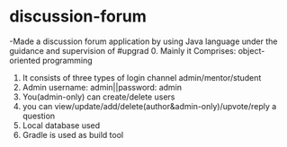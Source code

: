 # discussion-forum
-Made a discussion forum application by using Java language under the guidance and supervision of #upgrad
0. Mainly it Comprises: object-oriented programming
1. It consists of three types of login channel admin/mentor/student
2. Admin username: admin||password: admin
3. You(admin-only) can create/delete users
4. you can view/update/add/delete(author&admin-only)/upvote/reply a question
5. Local database used
6. Gradle is used as build tool
